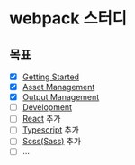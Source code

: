 # webpack 스터디

## 목표

- [X] [Getting Started](https://webpack.js.org/guides/getting-started/)
- [X] [Asset Management](https://webpack.js.org/guides/asset-management/)
- [X] [Output Management](https://webpack.js.org/guides/output-management/)
- [ ] [Development](https://webpack.js.org/guides/development/)
- [ ] [React](https://reactjs.org/) 추가
- [ ] [Typescript](https://www.typescriptlang.org/) 추가
- [ ] [Scss(Sass)](https://sass-lang.com/) 추가
- [ ] ...
